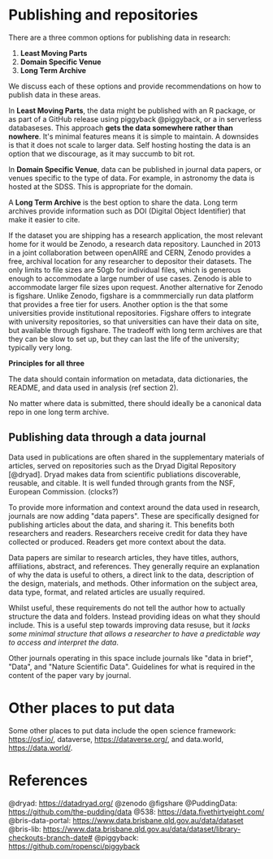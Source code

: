 # Publishing and repositories

There are a three common options for publishing data in research:

1. **Least Moving Parts**
2. **Domain Specific Venue**
3. **Long Term Archive**

We discuss each of these options and provide recommendations on how to publish data in these areas.

In **Least Moving Parts**, the data might be published with an R package, or as part of a GitHub release using piggyback @piggyback, or a in serverless databaseses. This approach **gets the data somewhere rather than nowhere**. It's minimal features means it is simple to maintain. A downsides is that it does not scale to larger data. Self hosting hosting the data is an option that we discourage, as it may succumb to bit rot.

In **Domain Specific Venue**, data can be published in journal data papers, or venues specific to the type of data. For example, in astronomy the data is hosted at the SDSS. This is appropriate for the domain.

A **Long Term Archive** is the best option to share the data. Long term archives provide information such as DOI (Digital Object Identifier) that make it easier to cite.

If the dataset you are shipping has a research application, the most relevant home for it would be Zenodo, a research data repository. Launched in 2013 in a joint collaboration between openAIRE and CERN, Zenodo provides a free, archival location for any researcher to depositor their datasets. The only limits to file sizes are 50gb for individual files, which is generous enough to accommodate a large number of use cases. Zenodo is able to accommodate larger file sizes upon request. Another alternative for Zenodo is figshare. Unlike Zenodo, figshare is a commmercially run data platform that provides a free tier for users. Another option is the that some universities provide institutional repositories. Figshare offers to integrate with university repositories, so that universities can have their data on site, but available through figshare. The tradeoff with long term archives are that they can be slow to set up, but they can last the life of the university; typically very long.

**Principles for all three**

The data should contain information on metadata, data dictionaries, the README, and data used in analysis (ref section 2).

No matter where data is submitted, there should ideally be a canonical data repo in one long term archive.

## Publishing data through a data journal

Data used in publications are often shared in the supplementary materials of articles, served on repositories such as the Dryad Digital Repository [@dryad]. Dryad makes data from scientific publiations discoverable, reusable, and citable. It is well funded through grants from the NSF, European Commission. (clocks?)

To provide more information and context around the data used in research,  journals are now adding "data papers". These are specifically designed for publishing articles about the data, and sharing it. This benefits both researchers and readers. Researchers receive credit for data they have collected or produced. Readers get more context about the data.

Data papers are similar to research articles, they have titles, authors, affiliations, abstract, and references.  They generally require an explanation of why the data is useful to others, a direct link to the data, description of the design, materials, and methods. Other information on the subject area, data type, format, and related articles are usually required.

Whilst useful, these requirements do not tell the author how to actually structure the data and folders. Instead providing ideas on what they should include. This is a useful step towards improving data resuse, but it _lacks some minimal structure that allows a researcher to have a predictable way to access and interpret the data_.

Other journals operating in this space include journals like "data in brief", "Data", and "Nature Scientific Data". Guidelines for what is required in the content of the paper vary by journal.

# Other places to put data

Some other places to put data include the open science framework: https://osf.io/, dataverse, https://dataverse.org/, and data.world, https://data.world/.


# References

@dryad: https://datadryad.org/
@zenodo
@figshare
@PuddingData: https://github.com/the-pudding/data
@538: https://data.fivethirtyeight.com/
@bris-data-portal: https://www.data.brisbane.qld.gov.au/data/dataset
@bris-lib: https://www.data.brisbane.qld.gov.au/data/dataset/library-checkouts-branch-date#
@piggyback: https://github.com/ropensci/piggyback
